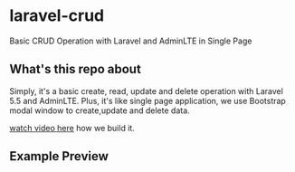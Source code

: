 # laravel-crud
Basic CRUD Operation with Laravel and AdminLTE in Single Page

## What's this repo about

Simply, it's a basic create, read, update and delete operation with Laravel 5.5 and AdminLTE. Plus, it's like single page application, 
we use Bootstrap modal window to create,update and delete data. 

[watch video here](https://www.youtube.com/watch?v=hiaYGxA8IWQ&list=PLB4AdipoHpxYmPdyI3e-yH58-3CS4qoAf) how we build it. 


## Example Preview

